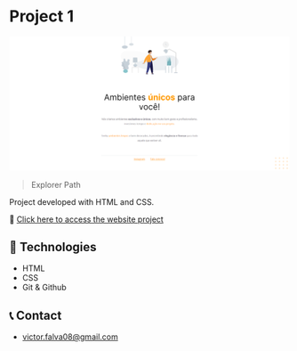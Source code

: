 # Project 1

![preview](./screenshot.png)

>Explorer Path

Project developed with HTML and CSS. 

🔗 [Click here to access the website project](https://victoralva08.github.io/projeto1-RS/)

## 🔧 Technologies

- HTML
- CSS 
- Git & Github

## 📞 Contact

- victor.falva08@gmail.com